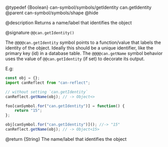 @typedef {Boolean} can-symbol/symbols/getIdentity can.getIdentity
@parent can-symbol/symbols/shape
@hide

@description Returns a name/label that identifies the object

@signature `@@can.getIdentity()`

The `@@@@can.getIdentity` symbol points to a function/value that labels the
identity of the object. Ideally this should be a unique identifier, like the
primary key (id) in a database table. The `@@@@can.getName` symbol behavior
uses the value of `@@can.getIdentity` (if set) to decorate its output.

E.g:

```js
const obj = {};
import canReflect from "can-reflect";

// without setting `can.getIdentity`
canReflect.getName(obj); // -> Object<>

foo[canSymbol.for("can.getIdentity")] = function() {
	return "15";
};

obj[canSymbol.for("can.getIdentity")](); //-> "15"
canReflect.getName(obj); // -> Object<15>
```

@return {String} The name/label that identifies the object 
